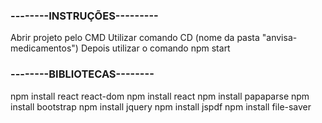 ### --------INSTRUÇÕES---------
Abrir projeto pelo CMD
Utilizar comando CD (nome da pasta "anvisa-medicamentos")
Depois utilizar o comando npm start

### --------BIBLIOTECAS--------
npm install react react-dom
npm install react
npm install papaparse
npm install bootstrap
npm install jquery
npm install jspdf
npm install file-saver
